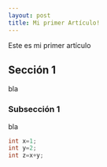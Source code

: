 ```yaml
---
layout: post
title: Mi primer Artículo!
---
```


Este es mi primer artículo

## Sección 1

bla

### Subsección 1

bla

``` java
int x=1;
int y=2;
int z=x+y;
```


